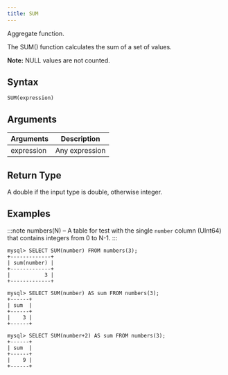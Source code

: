 ```yaml
---
title: SUM
---
```


Aggregate function.

The SUM() function calculates the sum of a set of values.

**Note:** NULL values are not counted.

## Syntax

```
SUM(expression)
```

## Arguments

| Arguments   | Description |
| ----------- | ----------- |
| expression  | Any expression |

## Return Type

A double if the input type is double, otherwise integer.

## Examples

:::note
numbers(N) – A table for test with the single `number` column (UInt64) that contains integers from 0 to N-1.
:::

```
mysql> SELECT SUM(number) FROM numbers(3);
+-------------+
| sum(number) |
+-------------+
|           3 |
+-------------+

mysql> SELECT SUM(number) AS sum FROM numbers(3);
+------+
| sum  |
+------+
|    3 |
+------+

mysql> SELECT SUM(number+2) AS sum FROM numbers(3);
+------+
| sum  |
+------+
|    9 |
+------+
```
